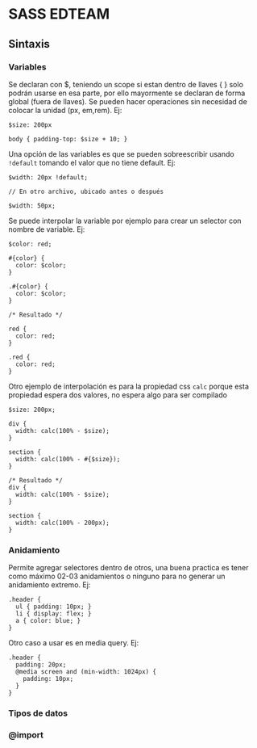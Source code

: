 # SASS EDTEAM

## Sintaxis

### Variables
Se declaran con $, teniendo un scope si estan dentro de llaves { } solo podrán usarse en esa parte, por ello mayormente se declaran de forma global (fuera de llaves). Se pueden hacer operaciones sin necesidad de colocar la unidad (px, em,rem). Ej:
~~~
$size: 200px

body { padding-top: $size + 10; }
~~~

Una opción de las variables es que se pueden sobreescribir usando `!default` tomando el valor que no tiene default. Ej:

~~~
$width: 20px !default;

// En otro archivo, ubicado antes o después

$width: 50px;
~~~

Se puede interpolar la variable por ejemplo para crear un selector con nombre de variable. Ej:

~~~
$color: red;

#{color} {
  color: $color;
}

.#{color} {
  color: $color;
}

/* Resultado */

red {
  color: red;
}

.red {
  color: red;
}
~~~

Otro ejemplo de interpolación es para la propiedad css `calc` porque esta propiedad espera dos valores, no espera algo para ser compilado

~~~
$size: 200px;

div {
  width: calc(100% - $size);  
}

section {
  width: calc(100% - #{$size});  
}

/* Resultado */
div {
  width: calc(100% - $size);  
}

section {
  width: calc(100% - 200px);  
}

~~~

### Anidamiento

Permite agregar selectores dentro de otros, una buena practica es tener como máximo 02-03 anidamientos o ninguno para no generar un anidamiento extremo. Ej:

~~~
.header {
  ul { padding: 10px; }
  li { display: flex; }
  a { color: blue; }
}
~~~

Otro caso a usar es en media query. Ej:
~~~
.header {
  padding: 20px;
  @media screen and (min-width: 1024px) {
    padding: 10px;
  }
}
~~~

### Tipos de datos

### @import

## 
